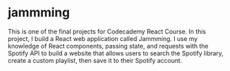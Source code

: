 # jammming
This is one of the final projects for Codecademy React Course. 
In this project, I build a React web application called Jammming. 
I use my knowledge of React components, passing state, and requests with the Spotify API to build a website that allows users to search the Spotify library, create a custom playlist, then save it to their Spotify account.